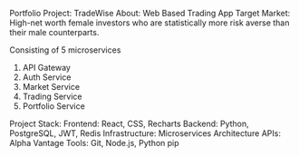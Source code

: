 Portfolio Project: TradeWise
About: Web Based Trading App
Target Market: High-net worth female investors who are statistically more risk averse than their male counterparts.

Consisting of 5 microservices
1. API Gateway
2. Auth Service
3. Market Service
4. Trading Service
5. Portfolio Service

Project Stack:
    Frontend: React, CSS, Recharts
    Backend: Python, PostgreSQL, JWT, Redis
    Infrastructure: Microservices Architecture
    APIs: Alpha Vantage
    Tools: Git, Node.js, Python pip